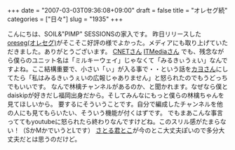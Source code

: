 +++
date = "2007-03-03T09:36:08+09:00"
draft = false
title = "オレセグ続"
categories = ["日々"]
slug = "1935"
+++

こんにちは、SOIL&"PIMP" SESSIONSの家入です。
昨日リリースした<a href="http://oreseg.com" target="_blank">oreseg(オレセグ)</a>がそこそこ好評の様でよかった。メディアにも取り上げていただきました。ありがとうございます。
<a href="http://japan.cnet.com/news/media/story/0,2000056023,20344453,00.htm" target="_blank">CNETさん</a>
<a href="http://www.itmedia.co.jp/news/articles/0703/02/news096.html" target="_blank">ITMediaさん</a>
でも、残念ながら僕らのユニット名は「ミルキーウェイ」じゃなくて「みるきぃうぇい」なんですよね。ここ結構重要で、小さい「ぃ」が入る事で・・という話を<a href="http://paperboy.jugem.jp" target="_blank">カヨさん</a>にしてたら「私はみるきぃうぇいの広報じゃありません」と怒られたのでもうどっちでもいいです。
なんで林檎チャンネルがあるのか、と聞かれます。なぜなら僕とdaiskipが好きだし福岡出身だから。そしてみんなにもっと僕らの林檎ちゃんを見てほしいから。
要するにそういうことです。自分で編成したチャンネルを他の人にも見てもらいたい、そういう機能が付くはずです。
でもまあこんな事言っててもyoutubeに怒られたら終わりなんですけどね。このスリル感がたまらない！（SかMかでいうとLです）
<a href="http://jimaku.in/" target="_blank">さとる君とこ</a>が今のとこ大丈夫ぽいので多分大丈夫だとは思うのだけど。
